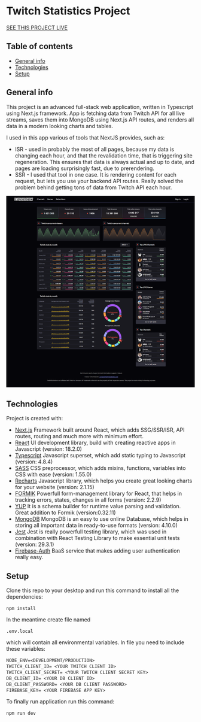 # Twitch Statistics Project

[SEE THIS PROJECT LIVE](https://twitch-statistics.vercel.app/)

## Table of contents

-   [General info](#general-info)
-   [Technologies](#technologies)
-   [Setup](#setup)

## General info

This project is an advanced full-stack web application, written in Typescript using Next.js framework. App is fetching data from Twitch API for all live streams, saves them into MongoDB using Next.js API routes, and renders all data in a modern looking charts and tables.

I used in this app various of tools that NextJS provides, such as: 
- ISR - used in probably the most of all pages, because my data is changing each hour, and that the revalidation time, that is triggering site regeneration. This ensures that data is always actual and up to date, and pages are loading surprisingly fast, due to prerendering.
- SSR - I used that tool in one case. It is rendering content for each request, but lets you use your backend API routes. Really solved the problem behind getting tons of data from Twitch API each hour.

![Twitch statistics screenshot](https://github.com/rafalnawojczyk/Twitch-Statistics-Project/blob/master/public/twitch-statistics-screenshot.png?raw=true)

## Technologies

Project is created with:

-   [Next.js](https://nextjs.org/docs/getting-started) Framework built around React, which adds SSG/SSR/ISR, API routes, routing and much more with minimum effort.
-   [React](https://reactjs.org/) UI development library, build with creating reactive apps in Javascript (version: 18.2.0)
-   [Typescript](https://reactjs.org/) Javascript superset, which add static typing to Javascript (version: 4.8.4)
-   [SASS](https://sass-lang.com/) CSS preprocessor, which adds mixins, functions, variables into CSS with ease (version: 1.55.0)
-   [Recharts](https://recharts.org/en-US/) Javascript library, which helps you create great looking charts for your website (version: 2.1.15)
-   [FORMIK](https://formik.org/) Powerfull form-management library for React, that helps in tracking errors, states, changes in all forms (version: 2.2.9)
-   [YUP](https://github.com/jquense/yup) It is a schema builder for runtime value parsing and validation. Great addition to Formik (version:0.32.11)
-   [MongoDB](https://www.mongodb.com/docs/) MongoDB is an easy to use online Database, which helps in storing all important data in ready-to-use formats (version: 4.10.0)
-   [Jest](https://jestjs.io/) Jest is really powerfull testing library, which was used in combination with React Testing Library to make essential unit tests (version: 29.3.1)
-   [Firebase-Auth](https://firebase.google.com/docs/auth/web/start) BaaS service that makes adding user authentication really easy.

## Setup

Clone this repo to your desktop and run this command to install all the dependencies:

```
npm install
```

In the meantime create file named

```
.env.local
```

which will contain all environmental variables. In file you need to include these variables:

```
NODE_ENV=<DEVELOPMENT/PRODUCTION>
TWITCH_CLIENT_ID= <YOUR TWITCH CLIENT ID>
TWITCH_CLIENT_SECRET= <YOUR TWITCH CLIENT SECRET KEY>
DB_CLIENT_ID= <YOUR DB CLIENT ID>
DB_CLIENT_PASSWORD= <YOUR DB CLIENT PASSWORD>
FIREBASE_KEY= <YOUR FIREBASE APP KEY>
```

To finally run application run this command:

```
npm run dev
```
